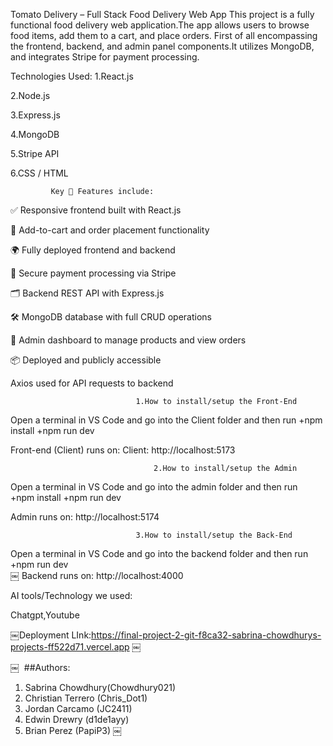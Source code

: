 																																								
Tomato Delivery – Full Stack Food Delivery Web App
This project is a fully functional food delivery web application.The app allows users to browse food items, add them to a cart, and place orders.
First of all encompassing the frontend, backend, and admin panel components.It utilizes  MongoDB, and integrates Stripe for payment processing.

Technologies Used:
1.React.js

2.Node.js

3.Express.js

4.MongoDB

5.Stripe API

6.CSS / HTML

             Key 🌟 Features include:

✅ Responsive frontend built with React.js

🛒 Add-to-cart and order placement functionality

🌍 Fully deployed frontend and backend

🧾 Secure payment processing via Stripe

🗂️ Backend REST API with Express.js

🛠️ MongoDB database with full CRUD operations

🔐 Admin dashboard to manage products and view orders

📦 Deployed and publicly accessible

Axios used for API requests to backend


			                    1.How to install/setup the Front-End

Open a terminal in VS Code and go into the Client folder and then run
	+npm install
+npm run dev    

Front-end (Client) runs on: Client: http://localhost:5173


                             		2.How to install/setup the Admin
			   
Open a terminal in VS Code and go into the admin folder and then run																							
+npm install
+npm run dev	

Admin runs on: http://localhost:5174


			                    3.How to install/setup the Back-End	
		       
   Open a terminal in VS Code and go into the backend folder and then run	
   	+npm run dev	
￼
Backend runs on: http://localhost:4000


AI tools/Technology we used:

Chatgpt,Youtube 




￼Deployment LInk:https://final-project-2-git-f8ca32-sabrina-chowdhurys-projects-ff522d71.vercel.app
￼

 
￼
 ##Authors:
1. Sabrina Chowdhury(Chowdhury021)
2. Christian Terrero (Chris_Dot1)
3. Jordan Carcamo (JC2411)
4. Edwin Drewry (d1de1ayy)
5. Brian Perez (PapiP3)
￼

